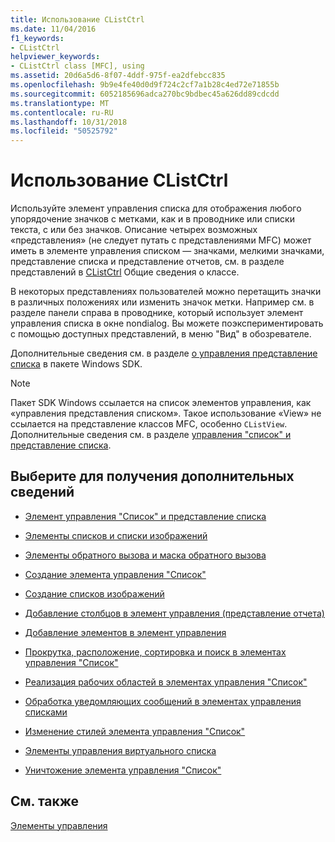 ```yaml
---
title: Использование CListCtrl
ms.date: 11/04/2016
f1_keywords:
- CListCtrl
helpviewer_keywords:
- CListCtrl class [MFC], using
ms.assetid: 20d6a5d6-8f07-4ddf-975f-ea2dfebcc835
ms.openlocfilehash: 9b9e4fe40d0d9f724c2cf7a1b28c4ed72e71855b
ms.sourcegitcommit: 6052185696adca270bc9bdbec45a626dd89cdcdd
ms.translationtype: MT
ms.contentlocale: ru-RU
ms.lasthandoff: 10/31/2018
ms.locfileid: "50525792"
---
```

# <a name="using-clistctrl"></a>Использование CListCtrl

Используйте элемент управления списка для отображения любого упорядочение значков с метками, как и в проводнике или списки текста, с или без значков. Описание четырех возможных «представления» (не следует путать с представлениями MFC) может иметь в элементе управления списком — значками, мелкими значками, представление списка и представление отчетов, см. в разделе представлений в [CListCtrl](../mfc/reference/clistctrl-class.md) Общие сведения о классе.

В некоторых представлениях пользователей можно перетащить значки в различных положениях или изменить значок метки. Например см. в разделе панели справа в проводнике, который использует элемент управления списка в окне nondialog. Вы можете поэкспериментировать с помощью доступных представлений, в меню "Вид" в обозревателе.

Дополнительные сведения см. в разделе [о управления представление списка](/windows/desktop/Controls/list-view-controls-overview) в пакете Windows SDK.

> [!NOTE]
>  Пакет SDK Windows ссылается на список элементов управления, как «управления представления списком». Такое использование «View» не ссылается на представление классов MFC, особенно `CListView`. Дополнительные сведения см. в разделе [управления "список" и представление списка](../mfc/list-control-and-list-view.md).

## <a name="what-do-you-want-to-know-more-about"></a>Выберите для получения дополнительных сведений

- [Элемент управления "Список" и представление списка](../mfc/list-control-and-list-view.md)

- [Элементы списков и списки изображений](../mfc/list-items-and-image-lists.md)

- [Элементы обратного вызова и маска обратного вызова](../mfc/callback-items-and-the-callback-mask.md)

- [Создание элемента управления "Список"](../mfc/creating-the-list-control.md)

- [Создание списков изображений](../mfc/creating-the-image-lists.md)

- [Добавление столбцов в элемент управления (представление отчета)](../mfc/adding-columns-to-the-control-report-view.md)

- [Добавление элементов в элемент управления](../mfc/adding-items-to-the-control.md)

- [Прокрутка, расположение, сортировка и поиск в элементах управления "Список"](../mfc/scrolling-arranging-sorting-and-finding-in-list-controls.md)

- [Реализация рабочих областей в элементах управления "Список"](../mfc/implementing-working-areas-in-list-controls.md)

- [Обработка уведомляющих сообщений в элементах управления списками](../mfc/processing-notification-messages-in-list-controls.md)

- [Изменение стилей элемента управления "Список"](../mfc/changing-list-control-styles.md)

- [Элементы управления виртуального списка](../mfc/virtual-list-controls.md)

- [Уничтожение элемента управления "Список"](../mfc/destroying-the-list-control.md)

## <a name="see-also"></a>См. также

[Элементы управления](../mfc/controls-mfc.md)

